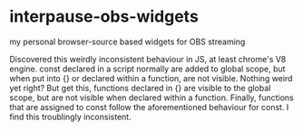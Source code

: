 # interpause-obs-widgets

my personal browser-source based widgets for OBS streaming

Discovered this weirdly inconsistent behaviour in JS, at least chrome's V8 engine. const declared in a script normally are added to global scope, but when put into {} or declared within a function, are not visible. Nothing weird yet right? But get this, functions declared in {} are visible to the global scope, but are not visible when declared within a function. Finally, functions that are assigned to const follow the aforementioned behaviour for const. I find this troublingly inconsistent.
